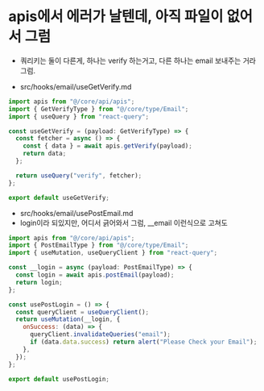 # apis에서 에러가 날텐데, 아직 파일이 없어서 그럼
- 쿼리키는 둘이 다른게, 하나는 verify 하는거고, 다른 하나는 email 보내주는 거라 그럼.

- src/hooks/email/useGetVerify.md
```js
import apis from "@/core/api/apis";
import { GetVerifyType } from "@/core/type/Email";
import { useQuery } from "react-query";

const useGetVerify = (payload: GetVerifyType) => {
  const fetcher = async () => {
    const { data } = await apis.getVerify(payload);
    return data;
  };

  return useQuery("verify", fetcher);
};

export default useGetVerify;

```

- src/hooks/email/usePostEmail.md
- login이라 되있지만, 어디서 긁어와서 그럼, __email 이런식으로 고쳐도 
```js
import apis from "@/core/api/apis";
import { PostEmailType } from "@/core/type/Email";
import { useMutation, useQueryClient } from "react-query";

const __login = async (payload: PostEmailType) => {
  const login = await apis.postEmail(payload);
  return login;
};

const usePostLogin = () => {
  const queryClient = useQueryClient();
  return useMutation(__login, {
    onSuccess: (data) => {
      queryClient.invalidateQueries("email");
      if (data.data.success) return alert("Please Check your Email");
    },
  });
};

export default usePostLogin;

```
